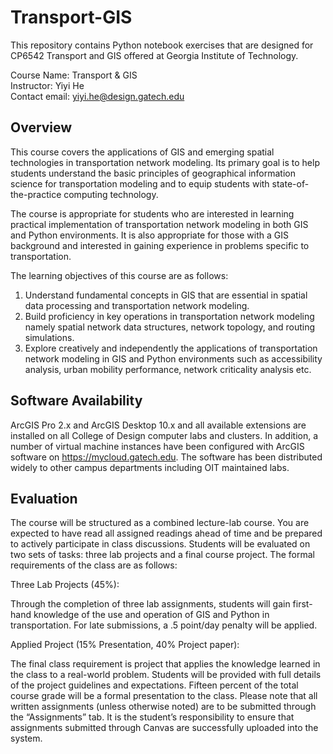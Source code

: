 # Transport-GIS

This repository contains Python notebook exercises that are designed for CP6542 Transport and GIS offered at Georgia Institute of Technology.

Course Name: Transport & GIS  
Instructor: Yiyi He  
Contact email: yiyi.he@design.gatech.edu  

## Overview
This course covers the applications of GIS and emerging spatial technologies in transportation network modeling. Its primary goal is to help students understand the basic principles of geographical information science for transportation modeling and to equip students with state-of-the-practice computing technology.  

The course is appropriate for students who are interested in learning practical implementation of transportation network modeling in both GIS and Python environments. It is also appropriate for those with a GIS background and interested in gaining experience in problems specific to transportation.  

The learning objectives of this course are as follows:  
1. Understand fundamental concepts in GIS that are essential in spatial data processing and transportation network modeling.
2. Build proficiency in key operations in transportation network modeling namely spatial network data structures, network topology, and routing simulations.  
3. Explore creatively and independently the applications of transportation network modeling in GIS and Python environments such as accessibility analysis, urban mobility performance, network criticality analysis etc.  

## Software Availability
ArcGIS Pro 2.x and ArcGIS Desktop 10.x and all available extensions are installed on all College of Design computer labs and clusters. In addition, a number of virtual machine instances have been configured with ArcGIS software on https://mycloud.gatech.edu. The software has been distributed widely to other campus departments including OIT maintained labs.  

## Evaluation
The course will be structured as a combined lecture-lab course. You are expected to have read all assigned readings ahead of time and be prepared to actively participate in class discussions. Students will be evaluated on two sets of tasks: three lab projects and a final course project. The formal requirements of the class are as follows:  

Three Lab Projects (45%):  

Through the completion of three lab assignments, students will gain first-hand knowledge of the use and operation of GIS and Python in transportation. For late submissions, a .5 point/day penalty will be applied.  

Applied Project (15% Presentation, 40% Project paper):  

The final class requirement is project that applies the knowledge learned in the class to a real-world problem. Students will be provided with full details of the project guidelines and expectations. Fifteen percent of the total course grade will be a formal presentation to the class. Please note that all written assignments (unless otherwise noted) are to be submitted through the “Assignments” tab. It is the student’s responsibility to ensure that assignments submitted through Canvas are successfully uploaded into the system.  
